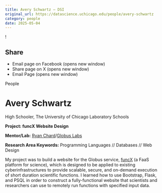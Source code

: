```yaml
---
title: Avery Schwartz – DSI
original_url: https://datascience.uchicago.edu/people/avery-schwartz
category: people
date: 2025-05-04
---
```


<!-- Table-like structure detected -->

!

## Share

* Email page on Facebook (opens new window)
* Share page on X (opens new window)
* Email Page (opens new window)

<!-- Table-like structure detected -->

People

# Avery Schwartz

High Schooler, The University of Chicago Laboratory Schools

**Project: funcX Website Design**

**Mentor/Lab:** [Ryan Chard](https://labs.globus.org/people.html)/[Globus Labs](https://labs.globus.org/people.html)

**Research Area Keywords:** Programming Languages // Databases // Web Design

My project was to build a website for the Globus service, [funcX](https://labs.globus.org/projects/funcx.html) (a FaaS platform for science), which is designed to be applied to existing cyberinfrastructures to provide scalable, secure, and on-demand execution of short duration scientific functions. I learned how to use Bootstrap, Flask, and PSQL in order to construct a fully-functional website that scientists and researchers can use to remotely run functions with specified input data.